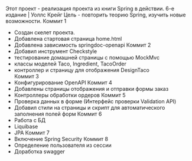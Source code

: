 Этот проект - реализация проекта из книги Spring в действии. 6-е издание | Уоллс Крейг
Цель - повторить теорию Spring, изучить новые возможности.
Коммит 1 
   - Создан скелет проекта.
   - Добавлена стартовая страница home.html
   - Добавлена зависимость springdoc-openapi
Коммит 2
   - Добавил инструмент Checkstyle  
   - тестирование домашней страницы с помощью MockMvc
   - классы моделей Taco, Ingredient, TacoOrder
   - контроллер и страницу для отображения DesignTaco  
Коммит 3
   - Конфигурирование OpenAPI
Коммит 4
   - Добавлены страницы отображения и отправки формы заказ
   - Контроллеры обработки ордеров
Коммит 5
   - Проверка данных в форме (Интерфейс проверки Validation API)
   - Добавил стили на страницы и скрипт для автоматического заполнения полей форм
Коммит 6
   - Работа с БД
   - Liquibase
   - JPA
Коммит 7
   - Включение Spring Security
Коммит 8
   - Определение пользователя из сессии
   - Доработка swagger